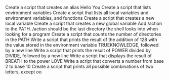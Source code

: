 Create a script that creates an alias
Hello You
Create a script that lists environment variables
Create a script that lists all local variables and environment variables, and functions
Create a script that creates a new local variable
Create a script that creates a new global variable
Add /action to the PATH. /action should be the last directory the shell looks into when looking for a program
Create a script that counts the number of directories in the PATH
Write a script that prints the result of the addition of 128 with the value stored in the environment variable TRUEKNOWLEDGE, followed by a new line
Write a script that prints the result of POWER divided by DIVIDE, followed by a new line
Write a script that displays the result of BREATH to the power LOVE
Write a script that converts a number from base 2 to base 10
Create a script that prints all possible combinations of two letters, except oo
